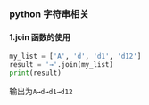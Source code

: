 ### python 字符串相关

#### 1.join 函数的使用

```Python
my_list = ['A', 'd', 'd1', 'd12']
result = '→'.join(my_list)
print(result)

```

输出为`A→d→d1→d12`
